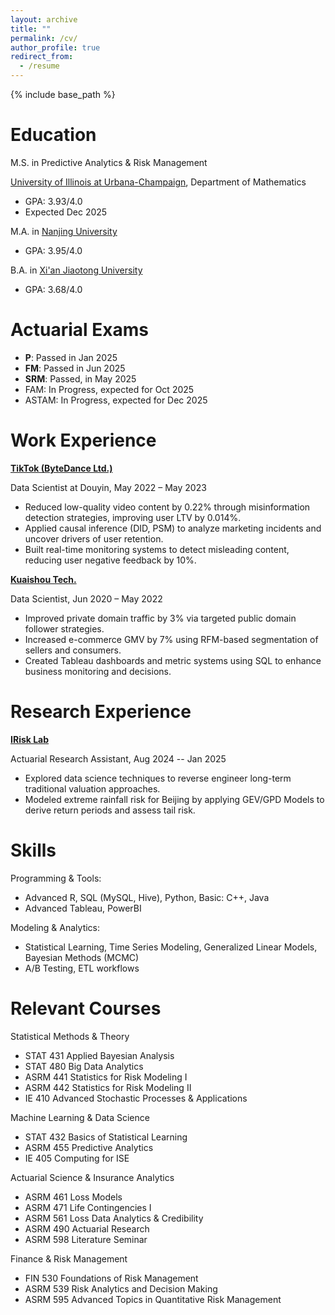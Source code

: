 ```yaml
---
layout: archive
title: ""
permalink: /cv/
author_profile: true
redirect_from:
  - /resume
---
```


{% include base_path %}

Education
======
M.S. in Predictive Analytics & Risk Management 

[University of Illinois at Urbana-Champaign](https://illinois.edu/), Department of Mathematics

* GPA: 3.93/4.0
* Expected Dec 2025
  
M.A. in [Nanjing University](https://www.nju.edu.cn/en/About.htm)
* GPA: 3.95/4.0
  
B.A. in [Xi'an Jiaotong University](https://en.xjtu.edu.cn/2021-04/07/c_602482.htm)
* GPA: 3.68/4.0

Actuarial Exams
======
* **P**: Passed in Jan 2025
* **FM**: Passed in Jun 2025
* **SRM**: Passed, in May 2025
* FAM: In Progress, expected for Oct 2025
* ASTAM: In Progress, expected for Dec 2025

Work Experience
======
**[TikTok (ByteDance Ltd.)](https://www.douyin.com)**

Data Scientist at Douyin, May 2022 – May 2023

* Reduced low-quality video content by 0.22% through misinformation detection strategies, improving user LTV by 0.014%.
* Applied causal inference (DID, PSM) to analyze marketing incidents and uncover drivers of user retention.
* Built real-time monitoring systems to detect misleading content, reducing user negative feedback by 10%.

**[Kuaishou Tech.](https://www.kuaishou.com)**

Data Scientist, Jun 2020 – May 2022

* Improved private domain traffic by 3% via targeted public domain follower strategies.
* Increased e-commerce GMV by 7% using RFM-based segmentation of sellers and consumers.
* Created Tableau dashboards and metric systems using SQL to enhance business monitoring and decisions.

Research Experience
======
**[IRisk Lab](https://asrm.illinois.edu/illinois-risk-lab/illinois-risk-lab-home)**

Actuarial Research Assistant, Aug 2024 -- Jan 2025

* Explored data science techniques to reverse engineer long-term traditional valuation approaches.
* Modeled extreme rainfall risk for Beijing by applying GEV/GPD Models to derive return periods and assess tail risk.

Skills
======
Programming & Tools:
  * Advanced R, SQL (MySQL, Hive), Python, Basic: C++, Java
  * Advanced Tableau, PowerBI

Modeling & Analytics:
  * Statistical Learning, Time Series Modeling, Generalized Linear Models, Bayesian Methods (MCMC)
  * A/B Testing, ETL workflows

Relevant Courses
======
Statistical Methods & Theory
* STAT 431 Applied Bayesian Analysis
* STAT 480 Big Data Analytics
* ASRM 441 Statistics for Risk Modeling I
* ASRM 442 Statistics for Risk Modeling II
* IE 410 Advanced Stochastic Processes & Applications
  
Machine Learning & Data Science
* STAT 432 Basics of Statistical Learning
* ASRM 455 Predictive Analytics
* IE 405 Computing for ISE
  
Actuarial Science & Insurance Analytics
* ASRM 461 Loss Models
* ASRM 471 Life Contingencies I
* ASRM 561 Loss Data Analytics & Credibility
* ASRM 490 Actuarial Research
* ASRM 598 Literature Seminar
  
Finance & Risk Management
* FIN 530 Foundations of Risk Management
* ASRM 539 Risk Analytics and Decision Making
* ASRM 595 Advanced Topics in Quantitative Risk Management
  


